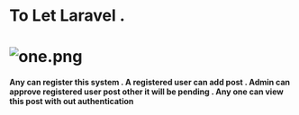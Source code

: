 <h1> To Let Laravel . <h1> <img src="/PrantaRoy/Home-rent-and-Sell/blob/master/one.png" alt="one.png">
<h4> Any can register this system . A registered user can add post . Admin can approve registered user post other it will be pending . Any one can view this post with out authentication </h4>
    
